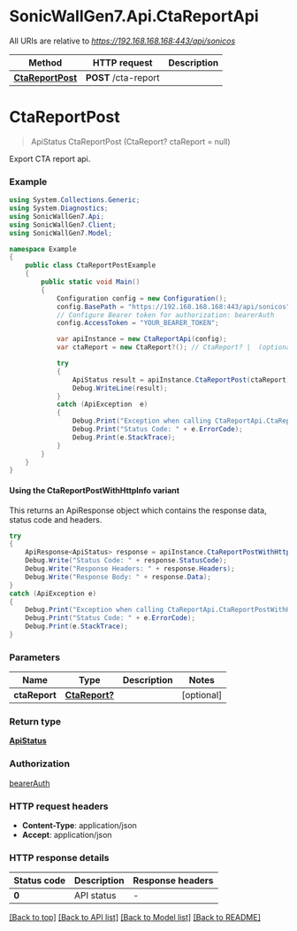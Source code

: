 # SonicWallGen7.Api.CtaReportApi

All URIs are relative to *https://192.168.168.168:443/api/sonicos*

| Method | HTTP request | Description |
|--------|--------------|-------------|
| [**CtaReportPost**](CtaReportApi.md#ctareportpost) | **POST** /cta-report |  |

<a id="ctareportpost"></a>
# **CtaReportPost**
> ApiStatus CtaReportPost (CtaReport? ctaReport = null)



Export CTA report api.

### Example
```csharp
using System.Collections.Generic;
using System.Diagnostics;
using SonicWallGen7.Api;
using SonicWallGen7.Client;
using SonicWallGen7.Model;

namespace Example
{
    public class CtaReportPostExample
    {
        public static void Main()
        {
            Configuration config = new Configuration();
            config.BasePath = "https://192.168.168.168:443/api/sonicos";
            // Configure Bearer token for authorization: bearerAuth
            config.AccessToken = "YOUR_BEARER_TOKEN";

            var apiInstance = new CtaReportApi(config);
            var ctaReport = new CtaReport?(); // CtaReport? |  (optional) 

            try
            {
                ApiStatus result = apiInstance.CtaReportPost(ctaReport);
                Debug.WriteLine(result);
            }
            catch (ApiException  e)
            {
                Debug.Print("Exception when calling CtaReportApi.CtaReportPost: " + e.Message);
                Debug.Print("Status Code: " + e.ErrorCode);
                Debug.Print(e.StackTrace);
            }
        }
    }
}
```

#### Using the CtaReportPostWithHttpInfo variant
This returns an ApiResponse object which contains the response data, status code and headers.

```csharp
try
{
    ApiResponse<ApiStatus> response = apiInstance.CtaReportPostWithHttpInfo(ctaReport);
    Debug.Write("Status Code: " + response.StatusCode);
    Debug.Write("Response Headers: " + response.Headers);
    Debug.Write("Response Body: " + response.Data);
}
catch (ApiException e)
{
    Debug.Print("Exception when calling CtaReportApi.CtaReportPostWithHttpInfo: " + e.Message);
    Debug.Print("Status Code: " + e.ErrorCode);
    Debug.Print(e.StackTrace);
}
```

### Parameters

| Name | Type | Description | Notes |
|------|------|-------------|-------|
| **ctaReport** | [**CtaReport?**](CtaReport?.md) |  | [optional]  |

### Return type

[**ApiStatus**](ApiStatus.md)

### Authorization

[bearerAuth](../README.md#bearerAuth)

### HTTP request headers

 - **Content-Type**: application/json
 - **Accept**: application/json


### HTTP response details
| Status code | Description | Response headers |
|-------------|-------------|------------------|
| **0** | API status |  -  |

[[Back to top]](#) [[Back to API list]](../README.md#documentation-for-api-endpoints) [[Back to Model list]](../README.md#documentation-for-models) [[Back to README]](../README.md)

